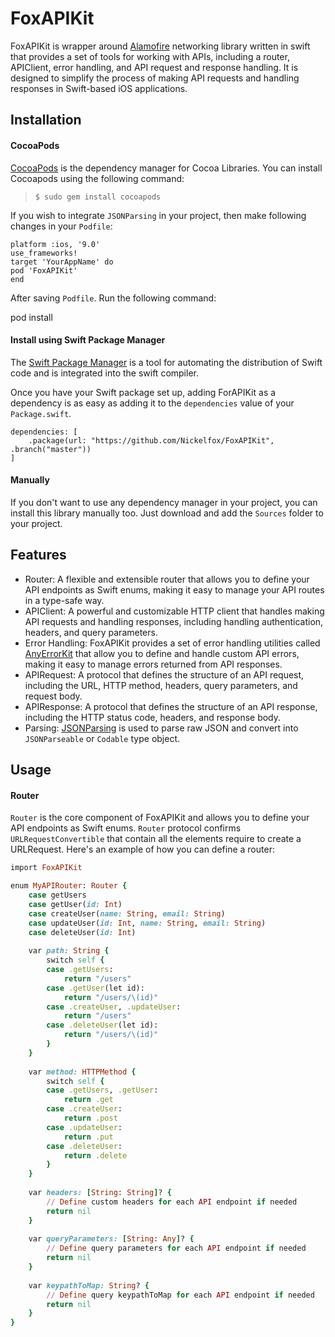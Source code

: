 # FoxAPIKit
FoxAPIKit is wrapper around [Alamofire](https://github.com/Alamofire/Alamofire) networking library written in swift that provides a set of tools for working with APIs, including a router, APIClient, error handling, and API request and response handling. It is designed to simplify the process of making API requests and handling responses in Swift-based iOS applications.

## Installation
#### <i class="icon-file"></i>**CocoaPods**
[CocoaPods](https://cocoapods.org) is the dependency manager for Cocoa Libraries. You can install Cocoapods using the following command:

> `$ sudo gem install cocoapods`

If you wish to integrate `JSONParsing` in your project, then make following changes in your `Podfile`:

```  
platform :ios, '9.0'
use_frameworks!
target 'YourAppName' do
pod 'FoxAPIKit'
end
```

After saving `Podfile`. Run the following command:

pod install

#### <i class="icon-pencil"></I>**Install using Swift Package Manager**

The [Swift Package Manager](https://swift.org/package-manager) is a tool for automating the distribution of Swift code and is integrated into the swift compiler.

Once you have your Swift package set up, adding ForAPIKit as a dependency is as easy as adding it to the ```dependencies``` value of your ```Package.swift```.

```
dependencies: [
    .package(url: "https://github.com/Nickelfox/FoxAPIKit", .branch("master"))
]
```

#### <i class="icon-pencil"></I>**Manually**
If you don't want to use any dependency manager in your project, you can install this library manually too.
Just download and add the `Sources` folder to your project.

## Features

- Router: A flexible and extensible router that allows you to define your API endpoints as Swift enums, making it easy to manage your API routes in a type-safe way.
- APIClient: A powerful and customizable HTTP client that handles making API requests and handling responses, including handling authentication, headers, and query parameters.
- Error Handling: FoxAPIKit provides a set of error handling utilities called [AnyErrorKit](https://github.com/Nickelfox/AnyErrorKit) that allow you to define and handle custom API errors, making it easy to manage errors returned from API responses.
- APIRequest: A protocol that defines the structure of an API request, including the URL, HTTP method, headers, query parameters, and request body.
- APIResponse: A protocol that defines the structure of an API response, including the HTTP status code, headers, and response body.
- Parsing: [JSONParsing](https://github.com/Nickelfox/JSONParsing) is used to parse raw JSON and convert into `JSONParseable` or `Codable` type object.

## Usage

#### <i class="icon-file"></i>**Router**

`Router` is the core component of FoxAPIKit and allows you to define your API endpoints as Swift enums. `Router` protocol confirms `URLRequestConvertible` that contain all the elements require to create a URLRequest. Here's an example of how you can define a router:
```ruby
import FoxAPIKit

enum MyAPIRouter: Router {
    case getUsers
    case getUser(id: Int)
    case createUser(name: String, email: String)
    case updateUser(id: Int, name: String, email: String)
    case deleteUser(id: Int)
    
    var path: String {
        switch self {
        case .getUsers:
            return "/users"
        case .getUser(let id):
            return "/users/\(id)"
        case .createUser, .updateUser:
            return "/users"
        case .deleteUser(let id):
            return "/users/\(id)"
        }
    }
    
    var method: HTTPMethod {
        switch self {
        case .getUsers, .getUser:
            return .get
        case .createUser:
            return .post
        case .updateUser:
            return .put
        case .deleteUser:
            return .delete
        }
    }
    
    var headers: [String: String]? {
        // Define custom headers for each API endpoint if needed
        return nil
    }
    
    var queryParameters: [String: Any]? {
        // Define query parameters for each API endpoint if needed
        return nil
    }
    
    var keypathToMap: String? { 
        // Define query keypathToMap for each API endpoint if needed
        return nil 
    }
}
```

